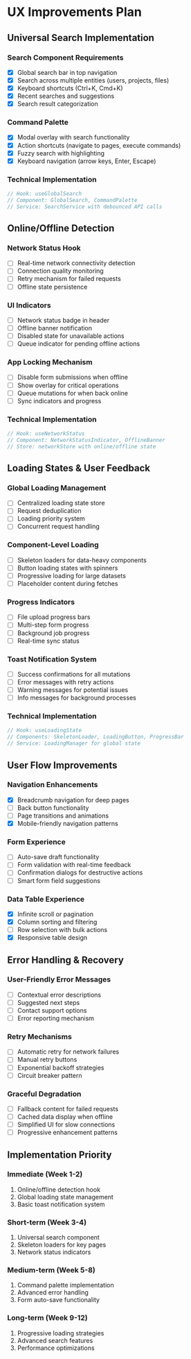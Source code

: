 # UX Improvements Plan

## Universal Search Implementation

### Search Component Requirements
- [x] Global search bar in top navigation
- [x] Search across multiple entities (users, projects, files)
- [x] Keyboard shortcuts (Ctrl+K, Cmd+K)
- [x] Recent searches and suggestions
- [x] Search result categorization

### Command Palette
- [x] Modal overlay with search functionality
- [x] Action shortcuts (navigate to pages, execute commands)
- [x] Fuzzy search with highlighting
- [x] Keyboard navigation (arrow keys, Enter, Escape)

### Technical Implementation
```typescript
// Hook: useGlobalSearch
// Component: GlobalSearch, CommandPalette
// Service: SearchService with debounced API calls
```

## Online/Offline Detection

### Network Status Hook
- [ ] Real-time network connectivity detection
- [ ] Connection quality monitoring
- [ ] Retry mechanism for failed requests
- [ ] Offline state persistence

### UI Indicators
- [ ] Network status badge in header
- [ ] Offline banner notification
- [ ] Disabled state for unavailable actions
- [ ] Queue indicator for pending offline actions

### App Locking Mechanism
- [ ] Disable form submissions when offline
- [ ] Show overlay for critical operations
- [ ] Queue mutations for when back online
- [ ] Sync indicators and progress

### Technical Implementation
```typescript
// Hook: useNetworkStatus
// Component: NetworkStatusIndicator, OfflineBanner
// Store: networkStore with online/offline state
```

## Loading States & User Feedback

### Global Loading Management
- [ ] Centralized loading state store
- [ ] Request deduplication
- [ ] Loading priority system
- [ ] Concurrent request handling

### Component-Level Loading
- [ ] Skeleton loaders for data-heavy components
- [ ] Button loading states with spinners
- [ ] Progressive loading for large datasets
- [ ] Placeholder content during fetches

### Progress Indicators
- [ ] File upload progress bars
- [ ] Multi-step form progress
- [ ] Background job progress
- [ ] Real-time sync status

### Toast Notification System
- [ ] Success confirmations for all mutations
- [ ] Error messages with retry actions
- [ ] Warning messages for potential issues
- [ ] Info messages for background processes

### Technical Implementation
```typescript
// Hook: useLoadingState
// Components: SkeletonLoader, LoadingButton, ProgressBar
// Service: LoadingManager for global state
```

## User Flow Improvements

### Navigation Enhancements
- [x] Breadcrumb navigation for deep pages
- [ ] Back button functionality
- [ ] Page transitions and animations
- [x] Mobile-friendly navigation patterns

### Form Experience
- [ ] Auto-save draft functionality
- [ ] Form validation with real-time feedback
- [ ] Confirmation dialogs for destructive actions
- [ ] Smart form field suggestions

### Data Table Experience
- [x] Infinite scroll or pagination
- [x] Column sorting and filtering
- [ ] Row selection with bulk actions
- [x] Responsive table design

## Error Handling & Recovery

### User-Friendly Error Messages
- [ ] Contextual error descriptions
- [ ] Suggested next steps
- [ ] Contact support options
- [ ] Error reporting mechanism

### Retry Mechanisms
- [ ] Automatic retry for network failures
- [ ] Manual retry buttons
- [ ] Exponential backoff strategies
- [ ] Circuit breaker pattern

### Graceful Degradation
- [ ] Fallback content for failed requests
- [ ] Cached data display when offline
- [ ] Simplified UI for slow connections
- [ ] Progressive enhancement patterns

## Implementation Priority

### Immediate (Week 1-2)
1. Online/offline detection hook
2. Global loading state management
3. Basic toast notification system

### Short-term (Week 3-4)
1. Universal search component
2. Skeleton loaders for key pages
3. Network status indicators

### Medium-term (Week 5-8)
1. Command palette implementation
2. Advanced error handling
3. Form auto-save functionality

### Long-term (Week 9-12)
1. Progressive loading strategies
2. Advanced search features
3. Performance optimizations